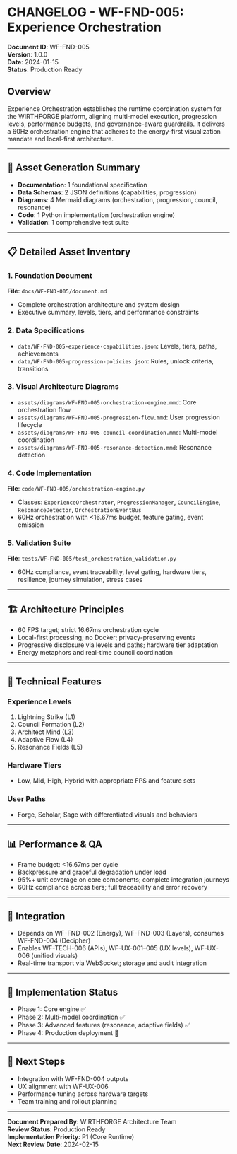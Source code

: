 # CHANGELOG - WF-FND-005: Experience Orchestration

**Document ID**: WF-FND-005  
**Version**: 1.0.0  
**Date**: 2024-01-15  
**Status**: Production Ready

## Overview

Experience Orchestration establishes the runtime coordination system for the WIRTHFORGE platform, aligning multi-model execution, progression levels, performance budgets, and governance-aware guardrails. It delivers a 60Hz orchestration engine that adheres to the energy-first visualization mandate and local-first architecture.

---

## 🎯 Asset Generation Summary

- **Documentation**: 1 foundational specification
- **Data Schemas**: 2 JSON definitions (capabilities, progression)
- **Diagrams**: 4 Mermaid diagrams (orchestration, progression, council, resonance)
- **Code**: 1 Python implementation (orchestration engine)
- **Validation**: 1 comprehensive test suite

---

## 📋 Detailed Asset Inventory

### 1. Foundation Document
**File**: `docs/WF-FND-005/document.md`
- Complete orchestration architecture and system design
- Executive summary, levels, tiers, and performance constraints

### 2. Data Specifications
- `data/WF-FND-005-experience-capabilities.json`: Levels, tiers, paths, achievements
- `data/WF-FND-005-progression-policies.json`: Rules, unlock criteria, transitions

### 3. Visual Architecture Diagrams
- `assets/diagrams/WF-FND-005-orchestration-engine.mmd`: Core orchestration flow
- `assets/diagrams/WF-FND-005-progression-flow.mmd`: User progression lifecycle
- `assets/diagrams/WF-FND-005-council-coordination.mmd`: Multi-model coordination
- `assets/diagrams/WF-FND-005-resonance-detection.mmd`: Resonance detection

### 4. Code Implementation
**File**: `code/WF-FND-005/orchestration-engine.py`
- Classes: `ExperienceOrchestrator`, `ProgressionManager`, `CouncilEngine`, `ResonanceDetector`, `OrchestrationEventBus`
- 60Hz orchestration with <16.67ms budget, feature gating, event emission

### 5. Validation Suite
**File**: `tests/WF-FND-005/test_orchestration_validation.py`
- 60Hz compliance, event traceability, level gating, hardware tiers, resilience, journey simulation, stress cases

---

## 🏗️ Architecture Principles
- 60 FPS target; strict 16.67ms orchestration cycle
- Local-first processing; no Docker; privacy-preserving events
- Progressive disclosure via levels and paths; hardware tier adaptation
- Energy metaphors and real-time council coordination

---

## 🔧 Technical Features

### Experience Levels
1. Lightning Strike (L1)
2. Council Formation (L2)
3. Architect Mind (L3)
4. Adaptive Flow (L4)
5. Resonance Fields (L5)

### Hardware Tiers
- Low, Mid, High, Hybrid with appropriate FPS and feature sets

### User Paths
- Forge, Scholar, Sage with differentiated visuals and behaviors

---

## 📊 Performance & QA
- Frame budget: <16.67ms per cycle
- Backpressure and graceful degradation under load
- 95%+ unit coverage on core components; complete integration journeys
- 60Hz compliance across tiers; full traceability and error recovery

---

## 🔗 Integration
- Depends on WF-FND-002 (Energy), WF-FND-003 (Layers), consumes WF-FND-004 (Decipher)
- Enables WF-TECH-006 (APIs), WF-UX-001–005 (UX levels), WF-UX-006 (unified visuals)
- Real-time transport via WebSocket; storage and audit integration

---

## 🚀 Implementation Status
- Phase 1: Core engine ✅
- Phase 2: Multi-model coordination ✅
- Phase 3: Advanced features (resonance, adaptive fields) ✅
- Phase 4: Production deployment 🎯

---

## 🔄 Next Steps
- Integration with WF-FND-004 outputs
- UX alignment with WF-UX-006
- Performance tuning across hardware targets
- Team training and rollout planning

---

**Document Prepared By**: WIRTHFORGE Architecture Team  
**Review Status**: Production Ready  
**Implementation Priority**: P1 (Core Runtime)  
**Next Review Date**: 2024-02-15 